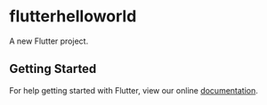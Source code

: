 # flutterhelloworld

A new Flutter project.

## Getting Started

For help getting started with Flutter, view our online
[documentation](http://flutter.io/).
